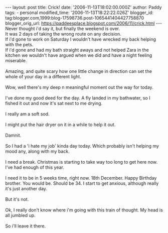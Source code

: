 \-\-- layout: post title: Crick! date: \'2006-11-13T18:02:00.000Z\'
author: Paddy tags: - personal modified\_time:
\'2006-11-13T18:22:22.026Z\' blogger\_id:
tag:blogger.com,1999:blog-17598736.post-1065441404427758870
blogger\_orig\_url: https://paddeesplace.blogspot.com/2006/11/crick.html
\-\-- Never thought i\'d say it, but finally the weekend is over.\
It was 2 days of taking the wrong route on any decision.\
If i\'d gone to work on Saturday I wouldn\'t have wrecked my back
helping with the pets.\
If i\'d gone and had my bath straight aways and not helped Zara in the
kitchen we wouldn\'t have argued when we did and have a night feeling
miserable.\
\
Amazing, and quite scary how one little change in direction can set the
whole of your day in a different light.\
\
Wow, well there\'s my deep n meaningful moment out the way for today.\
\
I\'ve done my good deed for the day. A fly landed in my bathwater, so I
fished it out and now it\'s sat next to me drying.\
\
I really am a soft sod.\
\
I might put the hair dryer on it in a while to help it out.\
\
Damnit.\
\
So I had a \'i hate my job\' kinda day today. Which probably isn\'t
helping my mood any, along with my back.\
\
I need a break. Christmas is starting to take way too long to get here
now. I\'ve had enough of this year.\
\
I need it to be in 5 weeks time, right now. 18th December. Happy
Birthday brother. You would be. Should be 34. I start to get anxious,
although really it\'s just another day.\
\
But it\'s not.\
\
Ok, I really don\'t know where i\'m going with this train of thought. My
head is all jumbled up.\
\
So i\'ll leave it there.

